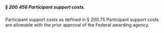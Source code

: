 ##### § 200.456 Participant support costs. #####

Participant support costs as defined in § 200.75 Participant support costs are allowable with the prior approval of the Federal awarding agency.
